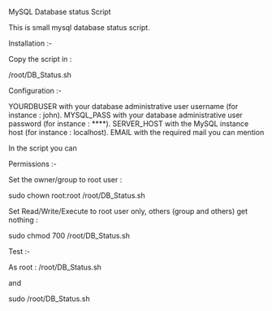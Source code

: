 MySQL Database status Script 


This is small mysql database status script. 

Installation :-

Copy the script in :

/root/DB_Status.sh

Configuration :-

YOURDBUSER with your database administrative user username (for instance : john).
MYSQL_PASS with your database administrative user password (for instance : ****).
SERVER_HOST with the MySQL instance host (for instance : localhost).
EMAIL with the required mail you can mention 

In the script you can 

Permissions :- 

Set the owner/group to root user :

sudo chown root:root /root/DB_Status.sh

Set Read/Write/Execute to root user only, others (group and others) get nothing :

sudo chmod 700 /root/DB_Status.sh

Test :- 

As root : /root/DB_Status.sh

and

sudo /root/DB_Status.sh
